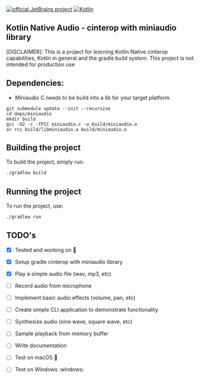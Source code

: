 [![official JetBrains project](https://jb.gg/badges/official-plastic.svg)](https://confluence.jetbrains.com/display/ALL/JetBrains+on+GitHub)
[![Kotlin](https://img.shields.io/badge/Kotlin-2.0-blue.svg?style=flat&logo=kotlin)](https://kotlinlang.org)

## Kotlin Native Audio - cinterop with miniaudio library

[DISCLAIMER]: This is a project for _learning_ Kotlin Native cinterop capabilities, _Kotlin_ in general and the gradle build system.
This project is not intended for production use


## Dependencies:
- Miniaudio C needs to be build into a lib for your target platform.

```
git submodule update --init --recursive
cd deps/miniaudio
mkdir build
gcc -O2 -c -fPIC miniaudio.c -o build/miniaudio.o
ar rcs build/libminiaudio.a build/miniaudio.o
```

## Building the project
To build the project, simply run:

```bash
./gradlew build
```
## Running the project
To run the project, use:
```bash
./gradlew run
```

## TODO's

- [x] Tested and working on :penguin:
- [x] Setup gradle cinterop with miniaudio library
- [x] Play a simple audio file (wav, mp3, etc)
- [ ] Record audio from microphone
- [ ] Implement basic audio effects (volume, pan, etc)
- [ ] Create simple CLI application to demonstrate functionality
- [ ] Synthesize audio (sine wave, square wave, etc)
- [ ] Sample playback from memory buffer
- [ ] Write documentation

- [ ] Test on macOS :apple:
- [ ] Test on Windows :windows:

